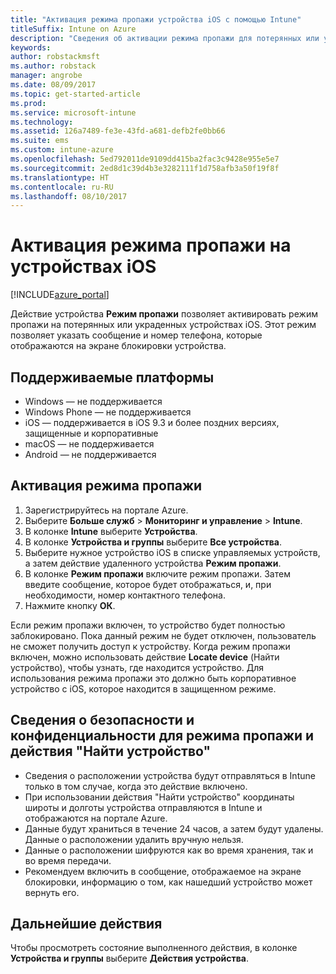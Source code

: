 ```yaml
---
title: "Активация режима пропажи устройства iOS с помощью Intune"
titleSuffix: Intune on Azure
description: "Сведения об активации режима пропажи для потерянных или украденных устройств iOS с помощью Intune.\""
keywords: 
author: robstackmsft
ms.author: robstack
manager: angrobe
ms.date: 08/09/2017
ms.topic: get-started-article
ms.prod: 
ms.service: microsoft-intune
ms.technology: 
ms.assetid: 126a7489-fe3e-43fd-a681-defb2fe0bb66
ms.suite: ems
ms.custom: intune-azure
ms.openlocfilehash: 5ed792011de9109dd415ba2fac3c9428e955e5e7
ms.sourcegitcommit: 2ed8d1c39d4b3e3282111f1d758afb3a50f19f8f
ms.translationtype: HT
ms.contentlocale: ru-RU
ms.lasthandoff: 08/10/2017
---
```

# <a name="activate-lost-mode-on-ios-devices"></a>Активация режима пропажи на устройствах iOS


[!INCLUDE[azure_portal](./includes/azure_portal.md)]

Действие устройства **Режим пропажи** позволяет активировать режим пропажи на потерянных или украденных устройствах iOS. Этот режим позволяет указать сообщение и номер телефона, которые отображаются на экране блокировки устройства.

## <a name="supported-platforms"></a>Поддерживаемые платформы

- Windows — не поддерживается
- Windows Phone — не поддерживается
- iOS — поддерживается в iOS 9.3 и более поздних версиях, защищенные и корпоративные
- macOS — не поддерживается
- Android — не поддерживается

## <a name="how-to-activate-lost-mode"></a>Активация режима пропажи

1. Зарегистрируйтесь на портале Azure.
2. Выберите **Больше служб** > **Мониторинг и управление** > **Intune**.
3. В колонке **Intune** выберите **Устройства**.
4. В колонке **Устройства и группы** выберите **Все устройства**.
5. Выберите нужное устройство iOS в списке управляемых устройств, а затем действие удаленного устройства **Режим пропажи**.
6. В колонке **Режим пропажи** включите режим пропажи. Затем введите сообщение, которое будет отображаться, и, при необходимости, номер контактного телефона.
7. Нажмите кнопку **ОК**.

Если режим пропажи включен, то устройство будет полностью заблокировано. Пока данный режим не будет отключен, пользователь не сможет получить доступ к устройству. Когда режим пропажи включен, можно использовать действие **Locate device** (Найти устройство), чтобы узнать, где находится устройство.
Для использования режима пропажи это должно быть корпоративное устройство с iOS, которое находится в защищенном режиме.

## <a name="security-and-privacy-information-for-the-lost-mode-and-locate-device-actions"></a>Сведения о безопасности и конфиденциальности для режима пропажи и действия "Найти устройство"
- Сведения о расположении устройства будут отправляться в Intune только в том случае, когда это действие включено.
- При использовании действия "Найти устройство" координаты широты и долготы устройства отправляются в Intune и отображаются на портале Azure.
- Данные будут храниться в течение 24 часов, а затем будут удалены. Данные о расположении удалить вручную нельзя.
- Данные о расположении шифруются как во время хранения, так и во время передачи.
- Рекомендуем включить в сообщение, отображаемое на экране блокировки, информацию о том, как нашедший устройство может вернуть его.

## <a name="next-steps"></a>Дальнейшие действия

Чтобы просмотреть состояние выполненного действия, в колонке **Устройства и группы** выберите **Действия устройства**.

